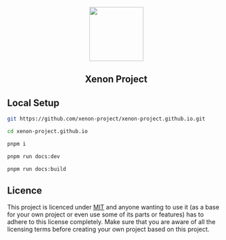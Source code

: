 <div align="center">
  <p>
      <img style="width: 125px;" src="https://avatars.githubusercontent.com/xenon-project">
  </p>
  <h2> Xenon Project </h2>


</div>





## Local Setup



```bash 
git https://github.com/xenon-project/xenon-project.github.io.git
```

```bash 
cd xenon-project.github.io
```

```bash 
pnpm i
```

```bash 
pnpm run docs:dev
```

```bash 
pnpm run docs:build 
```




## Licence
This project is licenced under [MIT](https://opensource.org/license/mit/) and anyone wanting to use it (as a base for your own project or even use some of its parts or features) has to adhere to this license completely. Make sure that you are aware of all the licensing terms before creating your own project based on this project.




